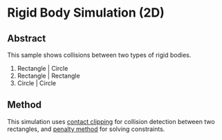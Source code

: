 # Rigid Body Simulation (2D)

## Abstract
This sample shows collisions between two types of rigid bodies.
1. Rectangle | Circle
1. Rectangle | Rectangle
1. Circle | Circle

## Method 
This simulation uses [contact clipping](http://www.dyn4j.org/2011/11/contact-points-using-clipping/) for collision detection between two rectangles, 
and [penalty method](https://en.wikipedia.org/wiki/Penalty_method) for solving constraints.




